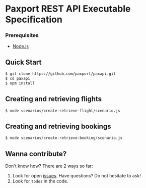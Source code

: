 Paxport REST API Executable Specification
=======

### Prerequisites
* [Node.js](http://nodejs.org/)

## Quick Start

```sh
$ git clone https://github.com/paxport/paxapi.git
$ cd paxapi
$ npm install
```

## Creating and retrieving flights

```sh
$ node scenarios/create-retrieve-flight/scenario.js
```

## Creating and retrieving bookings

```sh
$ node scenarios/create-retrieve-booking/scenario.js
```

## Wanna contribute?

Don't know how? There are 2 ways so far:

1. Look for open [issues](https://github.com/paxport/paxapi/issues). Have questions? Do not hesitate to ask!
2. Look for `todos` in the code.
